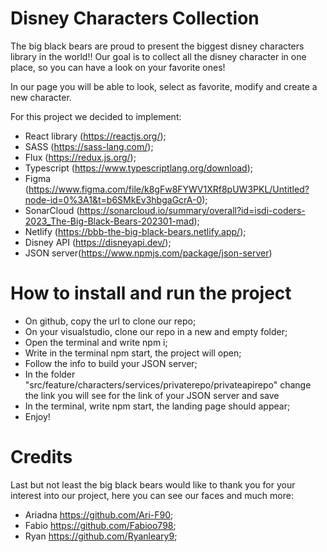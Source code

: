 # Disney Characters Collection

The big black bears are proud to present the biggest disney characters library in the world!!
Our goal is to collect all the disney character in one place, so you can have a look on your favorite ones!

In our page you will be able to look, select as favorite, modify and create a new character.

For this project we decided to implement:

- React library (<https://reactjs.org/>);
- SASS (<https://sass-lang.com/>);
- Flux (<https://redux.js.org/>);
- Typescript (<https://www.typescriptlang.org/download>);
- Figma (<https://www.figma.com/file/k8gFw8FYWV1XRf8pUW3PKL/Untitled?node-id=0%3A1&t=b6SMkEv3hbgaGcrA-0>);
- SonarCloud (<https://sonarcloud.io/summary/overall?id=isdi-coders-2023_The-Big-Black-Bears-202301-mad>);
- Netlify (<https://bbb-the-big-black-bears.netlify.app/>);
- Disney API (<https://disneyapi.dev/>);
- JSON server(<https://www.npmjs.com/package/json-server>)

# How to install and run the project

- On github, copy the url to clone our repo;
- On your visualstudio, clone our repo in a new and empty folder;
- Open the terminal and write npm i;
- Write in the terminal npm start, the project will open;
- Follow the info to build your JSON server;
- In the folder "src/feature/characters/services/privaterepo/privateapirepo"
  change the link you will see for the link of your JSON server and save
- In the terminal, write npm start, the landing page should appear;
- Enjoy!

# Credits

Last but not least the big black bears would like to thank you for your interest into our project,
here you can see our faces and much more:

- Ariadna <https://github.com/Ari-F90>;
- Fabio <https://github.com/Fabioo798>;
- Ryan <https://github.com/Ryanleary9>;
